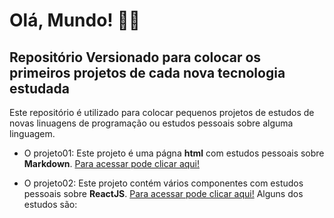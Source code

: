 # Olá, Mundo! 🖖🏽

## Repositório Versionado para colocar os primeiros projetos de cada nova tecnologia estudada
 
 Este repositório é utilizado para colocar pequenos projetos de estudos de novas linuagens de programação ou estudos pessoais sobre alguma linguagem.

 - O projeto01:
 Este projeto é uma págna __html__ com estudos pessoais sobre __Markdown__. [Para acessar pode clicar aqui!](https://github.com/Eronrhcp/Ola-Mundo/blob/main/projeto01/index.html)
 
  - O projeto02:
 Este projeto contém vários componentes com estudos pessoais sobre __ReactJS__. [Para acessar pode clicar aqui!](https://github.com/Eronrhcp/Ola-Mundo/tree/main/projeto02/helloreact/src/componentes)
 Alguns dos estudos são: 
 
